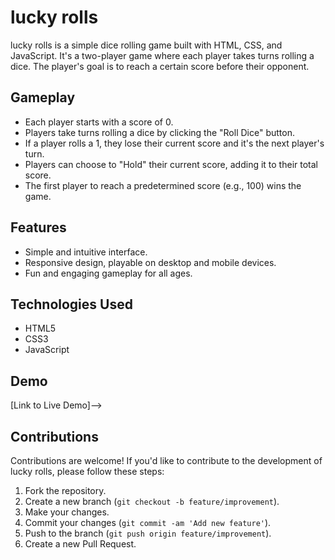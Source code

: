 # lucky rolls
lucky rolls is a simple dice rolling game built with HTML, CSS, and JavaScript. It's a two-player game where each player takes turns rolling a dice. The player's goal is to reach a certain score before their opponent.

## Gameplay

- Each player starts with a score of 0.
- Players take turns rolling a dice by clicking the "Roll Dice" button.
- If a player rolls a 1, they lose their current score and it's the next player's turn.
- Players can choose to "Hold" their current score, adding it to their total score.
- The first player to reach a predetermined score (e.g., 100) wins the game.

## Features

- Simple and intuitive interface.
- Responsive design, playable on desktop and mobile devices.
- Fun and engaging gameplay for all ages.

## Technologies Used

- HTML5
- CSS3
- JavaScript

## Demo

[Link to Live Demo]-->

## Contributions

Contributions are welcome! If you'd like to contribute to the development of lucky rolls, please follow these steps:

1. Fork the repository.
2. Create a new branch (`git checkout -b feature/improvement`).
3. Make your changes.
4. Commit your changes (`git commit -am 'Add new feature'`).
5. Push to the branch (`git push origin feature/improvement`).
6. Create a new Pull Request.
